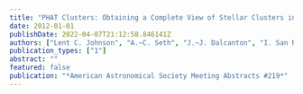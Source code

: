 ```yaml
---
title: "PHAT Clusters: Obtaining a Complete View of Stellar Clusters in M31"
date: 2012-01-01
publishDate: 2022-04-07T21:12:58.846141Z
authors: ["Lent C. Johnson", "A.~C. Seth", "J.~J. Dalcanton", "I. San Roman", "N. Caldwell", "M. Fouesneau", "D.~A. Gouliermis", "P.~W. Hodge", "S.~S. Larsen", "S. Nanda", "K.~A.~G. Olsen", "A. Sarajedini", "D.~R. Weisz"]
publication_types: ["1"]
abstract: ""
featured: false
publication: "*American Astronomical Society Meeting Abstracts #219*"
---
```


